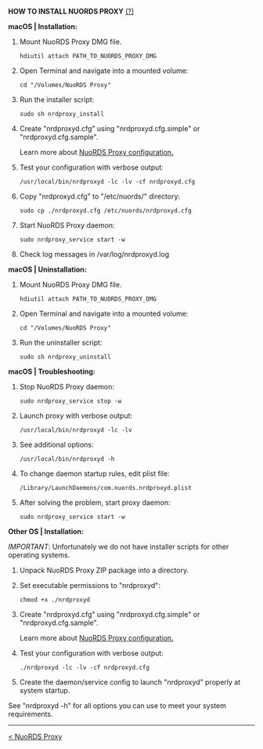 **HOW TO INSTALL NUORDS PROXY**  [(?)](README.md)  
  
**macOS | Installation:**  
  
1. Mount NuoRDS Proxy DMG file.
   
   ``` 
   hdiutil attach PATH_TO_NUORDS_PROXY_DMG
   ``` 

2. Open Terminal and navigate into a mounted volume:  
  
   ```
   cd "/Volumes/NuoRDS Proxy"  
   ```
  
3. Run the installer script:  
  
   ```
   sudo sh nrdproxy_install  
   ```
  
4. Create "nrdproxyd.cfg" using "nrdproxyd.cfg.simple" or "nrdproxyd.cfg.sample". 
  
   Learn more about [NuoRDS Proxy configuration.](CONFIG.md) 
  
5. Test your configuration with verbose output:  
  
   ```
   /usr/local/bin/nrdproxyd -lc -lv -cf nrdproxyd.cfg  
   ```
  
5. Copy "nrdproxyd.cfg" to "/etc/nuords/" directory:  
  
   ```
   sudo cp ./nrdproxyd.cfg /etc/nuords/nrdproxyd.cfg  
   ```
  
6. Start NuoRDS Proxy daemon:  
  
   ```
   sudo nrdproxy_service start -w
   ```  
  
7. Check log messages in /var/log/nrdproxyd.log
  
**macOS | Uninstallation:**
  
1. Mount NuoRDS Proxy DMG file.
   
   ``` 
   hdiutil attach PATH_TO_NUORDS_PROXY_DMG
   ``` 

2. Open Terminal and navigate into a mounted volume:  
  
   ```
   cd "/Volumes/NuoRDS Proxy"  
   ```
  
3. Run the uninstaller script:  
  
   ```
   sudo sh nrdproxy_uninstall  
   ```
   
**macOS | Troubleshooting:**  
  
1. Stop NuoRDS Proxy daemon:  
  
   ```
   sudo nrdproxy_service stop -w
   ```  
  
2. Launch proxy with verbose output:  
  
   ```
   /usr/local/bin/nrdproxyd -lc -lv  
   ```
  
3. See additional options:  
  
   ```
   /usr/local/bin/nrdproxyd -h  
   ```
  
4. To change daemon startup rules, edit plist file:  
  
   ```
   /Library/LaunchDaemons/com.nuords.nrdproxyd.plist  
   ```
  
5. After solving the problem, start proxy daemon:  
  
   ```
   sudo nrdproxy_service start -w
   ```  
  
**Other OS | Installation:**  
  
*IMPORTANT*: Unfortunately we do not have installer scripts for other operating systems.  
  
1. Unpack NuoRDS Proxy ZIP package into a directory.  

2. Set executable permissions to "nrdproxyd":   
  
   ```
   chmod +x ./nrdproxyd  
   ```
  
3. Create "nrdproxyd.cfg" using "nrdproxyd.cfg.simple" or "nrdproxyd.cfg.sample".  
   
   Learn more about [NuoRDS Proxy configuration.](CONFIG.md)
   
4. Test your configuration with verbose output:  
  
   ```
   ./nrdproxyd -lc -lv -cf nrdproxyd.cfg  
   ```
   
5. Create the daemon/service config to launch "nrdproxyd" properly at system startup.  
  
See "nrdproxyd -h" for all options you can use to meet your system requirements.  
  
------------------------------  
[< NuoRDS Proxy](README.md)    
  